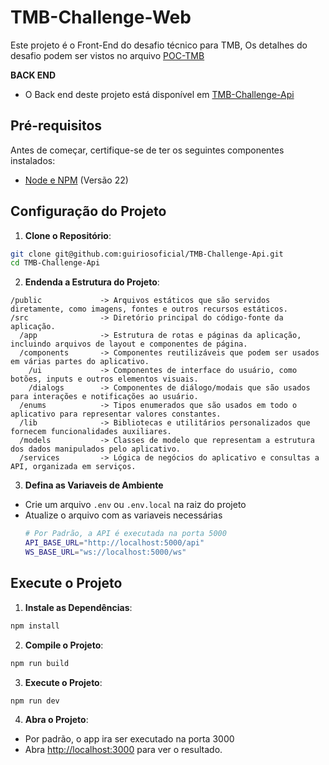 # TMB-Challenge-Web

Este projeto é o Front-End do desafio técnico para TMB,
Os detalhes do desafio podem ser vistos no arquivo [POC-TMB](https://github.com/guiriosoficial/TMB-Challenge-Web/blob/main/POC-TMB.pdf)

**BACK END**
- O Back end deste projeto está disponível em [TMB-Challenge-Api](https://github.com/guiriosoficial/TMB-Challenge-Api)

## Pré-requisitos

Antes de começar, certifique-se de ter os seguintes componentes instalados:

- [Node e NPM](https://nodejs.org/en) (Versão 22)

## Configuração do Projeto

1. **Clone o Repositório**:
```bash
git clone git@github.com:guiriosoficial/TMB-Challenge-Api.git
cd TMB-Challenge-Api
```

2. **Endenda a Estrutura do Projeto**:
```
/public             -> Arquivos estáticos que são servidos diretamente, como imagens, fontes e outros recursos estáticos.      
/src                -> Diretório principal do código-fonte da aplicação.
  /app              -> Estrutura de rotas e páginas da aplicação, incluindo arquivos de layout e componentes de página.
  /components       -> Componentes reutilizáveis que podem ser usados em várias partes do aplicativo.
    /ui             -> Componentes de interface do usuário, como botões, inputs e outros elementos visuais.
    /dialogs        -> Componentes de diálogo/modais que são usados para interações e notificações ao usuário.
  /enums            -> Tipos enumerados que são usados em todo o aplicativo para representar valores constantes.
  /lib              -> Bibliotecas e utilitários personalizados que fornecem funcionalidades auxiliares.
  /models           -> Classes de modelo que representam a estrutura dos dados manipulados pelo aplicativo.
  /services         -> Lógica de negócios do aplicativo e consultas a API, organizada em serviços.
```

3. **Defina as Variaveis de Ambiente**
  - Crie um arquivo `.env` ou `.env.local` na raiz do projeto
  - Atualize o arquivo com as variaveis necessárias
    ```bash
    # Por Padrão, a API é executada na porta 5000
    API_BASE_URL="http://localhost:5000/api"
    WS_BASE_URL="ws://localhost:5000/ws"
    ```

## Execute o Projeto
1. **Instale as Dependências**:
```bash
npm install
```

2. **Compile o Projeto**:
```bash
npm run build
```

3. **Execute o Projeto**:
```bash
npm run dev
```

4. **Abra o Projeto**:
- Por padrão, o app ira ser executado na porta 3000
- Abra [http://localhost:3000](http://localhost:3000) para ver o resultado.
